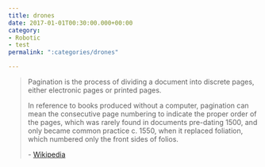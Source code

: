 ```yaml
---
title: drones
date: 2017-01-01T00:30:00.000+00:00
category:
- Robotic
- test
permalink: ":categories/drones"

---
```

> Pagination is the process of dividing a document into discrete pages, either electronic pages or printed pages.
>
> In reference to books produced without a computer, pagination can mean the consecutive page numbering to indicate the proper order of the pages, which was rarely found in documents pre-dating 1500, and only became common practice c. 1550, when it replaced foliation, which numbered only the front sides of folios.
>
> \- [Wikipedia](https://en.wikipedia.org/wiki/Pagination)